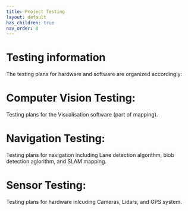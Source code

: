 ```yaml
---
title: Project Testing
layout: default
has_children: true
nav_order: 8
---
```


# Testing information

The testing plans for hardware and software are organized accordingly:

# Computer Vision Testing: 
  Testing plans for the Visualisation software (part of mapping).

# Navigation Testing:
  Testing plans for navigation including Lane detection algorithm, blob detection aglorithm, and SLAM mapping.
  
# Sensor Testing: 
  Testing plans for hardware inlcuding Cameras, Lidars, and GPS system.
